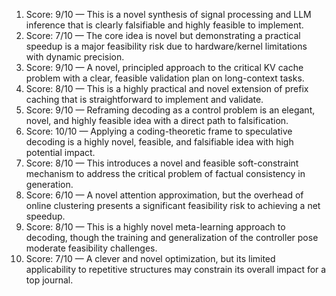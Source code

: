 1) Score: 9/10 — This is a novel synthesis of signal processing and LLM inference that is clearly falsifiable and highly feasible to implement.
2) Score: 7/10 — The core idea is novel but demonstrating a practical speedup is a major feasibility risk due to hardware/kernel limitations with dynamic precision.
3) Score: 9/10 — A novel, principled approach to the critical KV cache problem with a clear, feasible validation plan on long-context tasks.
4) Score: 8/10 — This is a highly practical and novel extension of prefix caching that is straightforward to implement and validate.
5) Score: 9/10 — Reframing decoding as a control problem is an elegant, novel, and highly feasible idea with a direct path to falsification.
6) Score: 10/10 — Applying a coding-theoretic frame to speculative decoding is a highly novel, feasible, and falsifiable idea with high potential impact.
7) Score: 8/10 — This introduces a novel and feasible soft-constraint mechanism to address the critical problem of factual consistency in generation.
8) Score: 6/10 — A novel attention approximation, but the overhead of online clustering presents a significant feasibility risk to achieving a net speedup.
9) Score: 8/10 — This is a highly novel meta-learning approach to decoding, though the training and generalization of the controller pose moderate feasibility challenges.
10) Score: 7/10 — A clever and novel optimization, but its limited applicability to repetitive structures may constrain its overall impact for a top journal.
